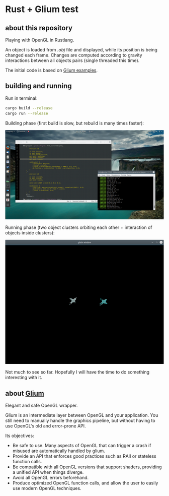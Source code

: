 # Rust + Glium test

## about this repository

Playing with OpenGL in Rustlang.

An object is loaded from *.obj* file and displayed, while its position is being changed each frame. 
Changes are computed according to gravity interactions between all objects pairs (single threaded this time). 

The initial code is based on [Glium examples](https://github.com/tomaka/glium/tree/master/examples). 

## building and running

Run in terminal:

```bash
cargo build --release
cargo run --release
```

Building phase (first build is slow, but rebuild is many times faster):

![screen0](https://raw.githubusercontent.com/michal2229/Rust-playground/master/rust_glium_opengl_test/results/screen0.png)

Running phase (two object clusters orbiting each other + interaction of objects inside clusters):

![screen1](https://raw.githubusercontent.com/michal2229/Rust-playground/master/rust_glium_opengl_test/results/screen1.png)

Not much to see so far. Hopefully I will have the time to do something interesting with it.

## about [Glium](https://github.com/tomaka/glium)

Elegant and safe OpenGL wrapper.

Glium is an intermediate layer between OpenGL and your application. 
You still need to manually handle the graphics pipeline, 
but without having to use OpenGL's old and error-prone API.

Its objectives:

* Be safe to use. Many aspects of OpenGL that can trigger a crash if misused are automatically handled by glium.
* Provide an API that enforces good practices such as RAII or stateless function calls.
* Be compatible with all OpenGL versions that support shaders, providing a unified API when things diverge.
* Avoid all OpenGL errors beforehand.
* Produce optimized OpenGL function calls, and allow the user to easily use modern OpenGL techniques.
